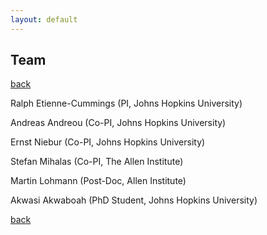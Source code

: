```yaml
---
layout: default
---
```


## Team

[back](./)

Ralph Etienne-Cummings (PI, Johns Hopkins University)

Andreas Andreou (Co-PI, Johns Hopkins University)

Ernst Niebur (Co-PI, Johns Hopkins University)

Stefan Mihalas (Co-PI, The Allen Institute)

Martin Lohmann (Post-Doc, Allen Institute)

Akwasi Akwaboah (PhD Student, Johns Hopkins University)


[back](./)
